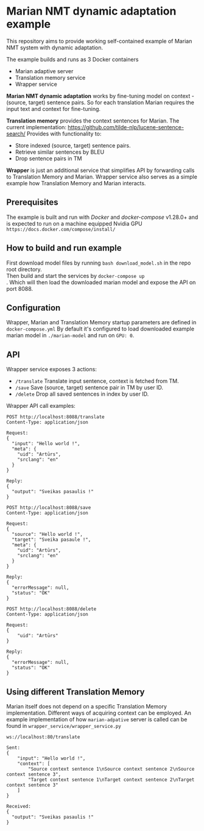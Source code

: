 ﻿# Marian NMT dynamic adaptation example

This repository aims to provide working  self-contained example of Marian NMT system with dynamic adaptation.

The example builds and runs as 3 Docker containers
* Marian adaptive server 
* Translation memory service
* Wrapper service

**Marian NMT dynamic adaptation** works by fine-tuning model on context - (source, target) sentence pairs.
So for each translation Marian requires the input text and context for fine-tuning.

**Translation memory** provides the context sentences for Marian. 
The current implementation: https://github.com/tilde-nlp/lucene-sentence-search/
Provides with functionality to:
* Store indexed (source, target) sentence pairs.
* Retrieve similar sentences by BLEU
* Drop sentence pairs in TM
 
**Wrapper** is just an additional service that simplifies API by forwarding calls to Translation Memory and Marian. Wrapper
service also serves as a simple example how Translation Memory and Marian interacts.

## Prerequisites

The example is built and run with _Docker_ and _docker-compose_ v1.28.0+ and is expected to run on a machine equipped
Nvidia GPU `https://docs.docker.com/compose/install/`

## How to build and run example

First download model files by running `bash download_model.sh` in the repo root directory. <br>
Then build and start the services by `docker-compose up` <br>.
Which will then load the downloaded marian model and expose the API on port 8088.

## Configuration

Wrapper, Marian and Translation Memory startup parameters are defined in `docker-compose.yml`
By default it's configured to load downloaded example marian model in `./marian-model` and run on `GPU: 0`.

## API

Wrapper service exposes 3 actions:

* `/translate` Translate input sentence, context is fetched from TM.
* `/save` Save (source, target) sentence pair in TM by user ID.
* `/delete` Drop all saved sentences in index by user ID.

Wrapper API call examples:

````
POST http://localhost:8088/translate
Content-Type: application/json

Request: 
{
  "input": "Hello world !",
  "meta": {
    "uid": "Artūrs",
    "srclang": "en"
  }
}

Reply:
{
  "output": "Sveikas pasaulis !"
}
````

```
POST http://localhost:8088/save
Content-Type: application/json

Request:
{
  "source": "Hello world !",
  "target": "Sveika pasaule !",
  "meta": {
    "uid": "Artūrs",
    "srclang": "en"
  }
}

Reply: 
{
  "errorMessage": null,
  "status": "OK"
}
```

```
POST http://localhost:8088/delete
Content-Type: application/json

Request:
{
    "uid": "Artūrs"
}

Reply: 
{
  "errorMessage": null,
  "status": "OK"
}
```

## Using different Translation Memory

Marian itself does not depend on a specific Translation Memory implementation. Different ways of acquiring context can
be employed. An example implementation of how `marian-adpative` server is called can be found
in `wrapper_service/wrapper_service.py`

```
ws://localhost:80/translate

Sent:
{
    "input": "Hello world !",
    "context": [
        "Source context sentence 1\nSource context sentence 2\nSource context sentence 3",
        "Target context sentence 1\nTarget context sentence 2\nTarget context sentence 3"
    ]
}

Received:
{
  "output": "Sveikas pasaulis !"
}
```